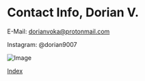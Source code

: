 # Contact Info, Dorian V.

E-Mail: dorianvoka@protonmail.com

Instagram: @dorian9007


![Image](https://image.stern.de/7602570/16x9-940-529/18259e1150b76b2468464a529e5c3f60/IJ/neuer-inhalt.jpg)

[Index](index.md)
